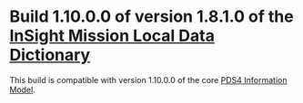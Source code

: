 # Build 1.10.0.0 of version 1.8.1.0 of the [InSight Mission Local Data Dictionary](https://github.com/nasa-pds/ldd-insight)

This build is compatible with version 1.10.0.0 of the core [PDS4 Information Model](https://pds.nasa.gov/pds4/doc/im/).